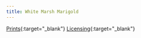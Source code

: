 ```yaml
---
title: White Marsh Marigold
---
```

[Prints](https://pixels.com/featured/white-marsh-marigold-brady-lane.html){:target="_blank"}
[Licensing](https://licensing.pixels.com/featured/white-marsh-marigold-brady-lane.html){:target="_blank"}